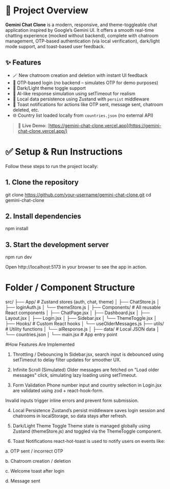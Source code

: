 # 🌟 Project Overview

**Gemini Chat Clone** is a modern, responsive, and theme-toggleable chat application inspired by Google’s Gemini UI. It offers a smooth real-time chatting experience (mocked without backend), complete with chatroom management, OTP-based authentication (via local verification), dark/light mode support, and toast-based user feedback.

## ✨ Features

- 🪄 New chatroom creation and deletion with instant UI feedback
- 📱 OTP-based login (no backend – simulates OTP for demo purposes)
- 🌙 Dark/Light theme toggle support
- 🤖 AI-like response simulation using setTimeout for realism
- 🚀 Local data persistence using Zustand with `persist` middleware
- 🔔 Toast notifications for actions like OTP sent, message sent, chatroom deleted, etc.
- 🌐 Country list loaded locally from `countries.json` (no external API)

> 🔗 **Live Demo:** [https://gemini-chat-clone.vercel.app](https://gemini-chat-clone.vercel.app/)


# ✅ Setup & Run Instructions

Follow these steps to run the project locally:

## 1. Clone the repository
git clone https://github.com/your-username/gemini-chat-clone.git
cd gemini-chat-clone

## 2. Install dependencies
npm install

## 3. Start the development server
npm run dev

Open http://localhost:5173 in your browser to see the app in action.

# Folder / Component Structure

src/
├── App/                   # Zustand stores (auth, chat, theme)
│   ├── ChatStore.js
│   ├── loginAuth.js
│   └── themeStore.js
│
├── Components/            # All reusable React components
│   ├── ChatPage.jsx
│   ├── Dashboard.jsx
│   ├── Layout.jsx
│   ├── Login.jsx
│   ├── Sidebar.jsx
│   └── ThemeToggle.jsx
│
├── Hooks/                 # Custom React hooks 
│   └── useOlderMessages.js
├── utils/                 # Utility functions
│   └── aiResponse.js
│
├── data/                  # Local JSON data
│   └── countries.json
│
└── main.jsx               # App entry point

 #How Features Are Implemented

1. Throttling / Debouncing
In Sidebar.jsx, search input is debounced using setTimeout to delay filter updates for smoother UX.

2. Infinite Scroll (Simulated)
Older messages are fetched on "Load older messages" click, simulating lazy loading using setTimeout.

3. Form Validation
Phone number input and country selection in Login.jsx are validated using zod + react-hook-form.

Invalid inputs trigger inline errors and prevent form submission.

4. Local Persistence
Zustand’s persist middleware saves login session and chatrooms in localStorage, so data stays after refresh.

5. Dark/Light Theme Toggle
Theme state is managed globally using Zustand (themeStore.js) and toggled via the ThemeToggle component.

6. Toast Notifications
react-hot-toast is used to notify users on events like:

a. OTP sent / incorrect OTP

b. Chatroom creation / deletion

c. Welcome toast after login

d. Message sent



